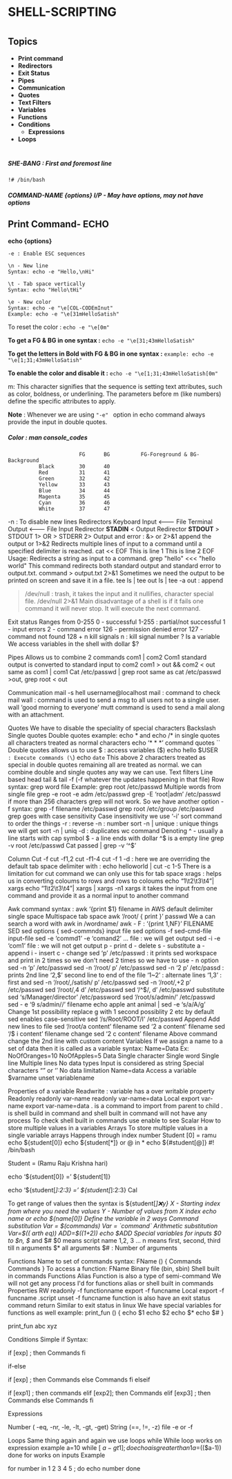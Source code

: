 
# SHELL-SCRIPTING 
#
## Topics

- **Print command**
- **Redirectors**
- **Exit Status**
- **Pipes**
- **Communication**
- **Quotes**
- **Text Filters**
- **Variables**
- **Functions**
- **Conditions**
    - **Expressions**
- **Loops**
#
##### SHE-BANG : First and foremost line
```!# /bin/bash```

##### COMMAND-NAME {options} I/P - May have options, may not have options
## Print Command- ECHO
**echo {options}**
```
-e : Enable ESC sequences

\n - New line
Syntax: echo -e "Hello,\nHi"

\t - Tab space vertically
Syntax: echo "Hello\tHi"

\e - New color
Syntax: echo -e "\e[COL-CODEmInut"
Example: echo -e "\e[31mHelloSatish"
```
To reset the color : ```echo -e "\e[0m"```

**To get a FG & BG in one syntax :** 
```echo -e "\e[31;43mHelloSatish"```

**To get the letters in Bold with FG & BG in one syntax :**
```example: echo -e "\e[1;31;43mHelloSatish"```

**To enable the color and disable it :**
```echo -e "\e[1;31;43mHelloSatish[0m"```

m: This character signifies that the sequence is setting text attributes, such as color, boldness, or underlining. The parameters before m (like numbers) define the specific attributes to apply.

**Note** : Whenever we are using ```"-e" ``` option in echo command always provide the input in double quotes.
##### Color : man console_codes
                           FG      BG          FG-Foreground & BG-Background
              Black        30      40
              Red          31      41
              Green        32      42
              Yellow       33      43
              Blue         34      44
              Magenta      35      45
              Cyan         36      46
              White        37      47
-n : To disable new lines
Redirectors
Keyboard Input <--- File
Terminal Output <--- File
Input Redirector  **STADIN**  <
Output Redirector **STDOUT**  >
STDOUT 1> OR >
STDERR 2>
Output and error : &> or
2>&1 append the output or 1>&2 
Redirects multiple lines of input to a command until a specified delimiter is reached.
cat << EOF
This is line 1
This is line 2
EOF
Usage: Redirects a string as input to a command.
grep "hello" <<< "hello world"
This command redirects both standard output and standard error to output.txt.
command > output.txt 2>&1 
Sometimes we need the output to be printed on screen and save it in a file.
tee 
ls | tee out
ls | tee -a out : append

>/dev/null : trash, it takes the input and it nullifies, character special file.
>/dev/null 2>&1
Main disadvantage of a shell is if it fails one command it will never stop. It will execute the next command.

Exit status
Ranges from 0-255
0  - successful 
1-255 : partial/not successful 
1 - input errors
2 - command error
126 - permission denied error
127 - command not found
128 + n kill signals
n : kill signal number
? Is a variable
We access variables in the shell with dollar $?

Pipes
Allows us to combine 2 commands
com1 | com2
Com1 standard output is converted to standard input to com2
com1 > out && com2 < out same as com1 | com1
Cat /etc/passwd | grep root same as  cat /etc/passwd >out, grep root < out

Communication 
mail -s hell username@localhost
mail :  command to check mail
wall : command is used to send a msg to all users not to a single user.
wall ‘good morning to everyone’
mutt command is used to send a mail along with an attachment.

Quotes
We have to disable the speciality of
 special characters 
Backslash
Single quotes
Double quotes
example: echo * and echo /*
in single quotes all characters treated as normal characters
echo ‘* * *’
command quotes ``
Double quotes allows us to use 
$ : access variables (\$)
echo hello \$USER
` : Execute commands (\`)
echo `date`
This above 2 characters treated as special in double quotes remaining all are treated as normal.
we can combine double and single quotes any way we can use.
Text filters 
Line based
head
tail & tail -f (-f whatever the updates happening in that file)
Row
syntax: grep word file
Example: grep root /etc/passwd
Multiple words from single file
grep -e root -e adm /etc/passwd
grep -E ‘root|adm’ /etc/passwd
if more than 256 characters grep will not work. So we have another option -f
syntax: grep -f filename /etc/passwd
grep root /etc/group /etc/passwd
grep goes with case sensitivity 
Case insensitivity we use ‘-i’
sort command
to order the things
-r : reverse 
-n : number 
sort -n | unique : unique things we will get
sort -n | uniq -d : duplicates
wc command 
Denoting 
^ - usually a line starts with cap symbol
$ - a line ends with dollar
^$ is a empty line
grep -v root /etc/passwd
Cat passed | grep -v ‘^$’

Column
Cut -f
cut -f1,2
cut -f1-4
cut -f 1 -d : here we are overriding the default tab space delimiter with :
echo helloworld | cut -c 1-5
There is a limitation for cut command we can only use this for tab space
xrags : helps us in converting coloums to rows and rows to coloums
echo “1\t2\t3\t4”| xargs 
echo “1\t2\t3\t4”| xargs | xargs -n1
xargs it takes the input from one command and provide it as a normal input to another command

Awk command
syntax : awk ‘{print $1} filename
in AWS
default delimiter 
single space
Multispace
tab space 
awk ‘/root/ { print }’ passwd
We a can search a word with awk in /wordname/
awk - F : ‘{print $1,$NF}’ FILENAME
SED 
sed options { sed-commnds} input file
sed options -f sed-cmd-file input-file
sed -e ‘commd1’ -e ‘comand2’ … file : we will get output
sed -i -e ‘com1’ file : we will not get output
p - print
d - delete
s - substitute 
a - append
i - insert
c - change
sed ‘p’ /etc/passwd : it prints sed workspace and print in 2 times so we don't need 2 times so we have to use - n option
sed -n ‘p’ /etc/passwd
sed -n ‘/root/ p’ /etc/passwd
sed -n ‘2 p’ /etc/passd : prints 2nd line
‘2,$’ second line to end of the file
‘1~2’ : alternate lines 
‘1,3’ : first and 
sed -n ‘/root/,/satish/ p’ /etc/passwd 
sed -n ‘/root/,+2 p’ /etc/passwd 
sed ‘/root/,4 d’ /etc/passwd
sed ‘/^$/, d’ /etc/passwd 
substitute 
sed ‘s/Manager/director’ /etc/password 
sed ‘/root/s/admin/’ /etc/passwd
sed - e ‘9 s/admin//’ filename
echo apple ant animal | sed -e ‘s/a/A/g’ 
Change 1st possibility replace g with 1 second possiblity 2 etc
by default sed enables case-sensitive
sed ‘/s/Root/ROOT/I' /etc/passwd
Append
Add new lines to file
sed ‘/root/a content’ filename
sed ‘2 a content' filename
sed ‘/$ i content’ filename
change
sed ‘2 c content’ filename
Above command change the 2nd line with custom content
Variables
If we assign a name to a set of data then it is called as a variable
syntax: Name=Data
Ex: NoOfOranges=10
NoOfApples=5
Data
Single character 
Single word
Single line
Multiple lines
No data types
Input is considered as string 
Special characters “” or ‘’
No data limitation
Name=data
Access a variable $varname
unset variablename

Properties of a variable
Readwrite : variable has a over writable property 
Readonly
readonly var-name
readonly var-name=data
Local 
export var-name
export var-name=data
. is a command to import from parent to child
. is shell build in command and shell built in command will not have any process
To check shell built in commands use enable to see
Scalar
How to store multiple values in a variables
Arrays
To store multiple values in a single variable arrays
Happens through index number
Student [0] = ramu
echo ${student[0]}
echo ${student[*]} or @ in *
echo ${#student[@]}
#! /bin/bash

Student = (Ramu Raju Krishna hari)

echo ‘${student[0]} =’ ${student[1]}

echo ‘${student[*]:2:3} =’ ${student[*]:2:3}
Cal

To get range of values then the syntax is
${student[*]:x:y}
X - Starting index from where you need the values
Y - Number of values from X index
echo name or echo ${name[0]}
Define the variable in 2 ways
Command substitution
Var = $(commands)
Var = `command`
Arithmetic substitution 
Var=$(( arth eq))
ADD=$((1+2))
echo $ADD
Special variables for inputs
$0 to $n, $* and $#
$0 means script name 
1,2, 3 … n means first, second, third till n arguments 
$* all arguments 
$# : Number of arguments


Functions
Name to set of commands 
syntax: FName ()
{
Commands
Commands
}
To access a function: FName
Binary file (bin, sbin)
Shell built in commands
Functions
Alias
Function is also a type of semi-command
We will not get any process I'd for functions alias or shell built in commands
Properties 
RW 
readonly -f functionname
export -f funcname
Local 
export -f funcname
.script
unset -f funcname
function is also have an exit status command
return
Similar to exit status in linux 
We have special variables for functions as well 
example:
print_fun () {
echo $1
echo $2
echo $*
echo $#
}

print_fun abc xyz

Conditions
Simple if 
Syntax: 

if [exp] ; then 
Commands 
fi

if-else

if [exp] ; then
Commands
else 
Commands
fi
elseif

if [exp1] ; then
commands 
elif [exp2]; then 
Commands
elif [exp3] ; then
Commands
else 
Commands
fi

Expressions

Number ( -eq, -nr, -le, -lt, -gt, -get)
String (==, !=, -z)
file -e or -f

Loops 
Same thing again and again we use loops
while
While loop works on expression 
example
a=10
while [ $a -gt 1] ; do
echo a is greater than 1
a=$(($a-1))
done
for 
works on inputs
Example 

for number in 1 2 3 4 5 ; do
echo number 
done
